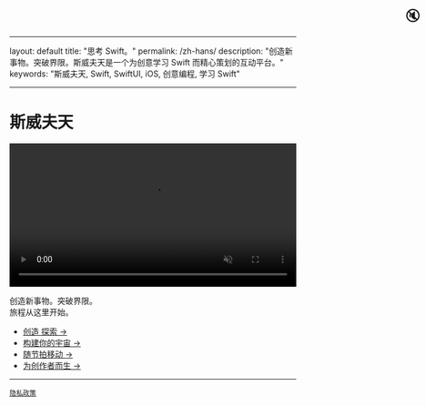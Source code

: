 
---
layout: default
title: "思考 Swift。"
permalink: /zh-hans/
description: "创造新事物。突破界限。斯威夫天是一个为创意学习 Swift 而精心策划的互动平台。"
keywords: "斯威夫天, Swift, SwiftUI, iOS, 创意编程, 学习 Swift"

---

# 斯威夫天

<p align="center">
  <video id="logoVideo" autoplay loop muted playsinline preload="metadata" style="width: 100%; max-width: 640px; height: auto; cursor: pointer;">
    <source src="/assets/videos/logo.mp4" type="video/mp4">
    您的浏览器不支持视频标签。
  </video>
  <span id="soundIcon" style="position: absolute; top: 10px; right: 10px; font-size: 24px; cursor: pointer;">🔇</span>
</p>

<script>
  const video = document.getElementById('logoVideo');
  const soundIcon = document.getElementById('soundIcon');

  video.addEventListener('click', function() {
    video.muted = !video.muted;
    soundIcon.textContent = video.muted ? "🔇" : "🔊"; 
  });

  soundIcon.addEventListener('click', function(event) {
    event.stopPropagation(); 
    video.muted = !video.muted;
    soundIcon.textContent = video.muted ? "🔇" : "🔊";
  });
</script>

创造新事物。突破界限。  
旅程从这里开始。

- [创造 探索 →](/coding/)
- [构建你的宇宙 →](/universe/)
- [随节拍移动 →](/groove/)
- [为创作者而生 →](/creators/)

---
<footer>
  <small><a href="/privacy/">隐私政策</a></small>
</footer>


